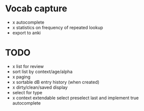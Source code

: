 # Vocab capture

- x autocomplete
- x statistics on frequency of repeated lookup
- export to anki

# TODO

- x list for review
- sort list by context/age/alpha
- x paging
- x sortable dB entry history (when created)
- x dirty/clean/saved display
- select for type
- x context extendable select preselect last and implement true autocomplete 
